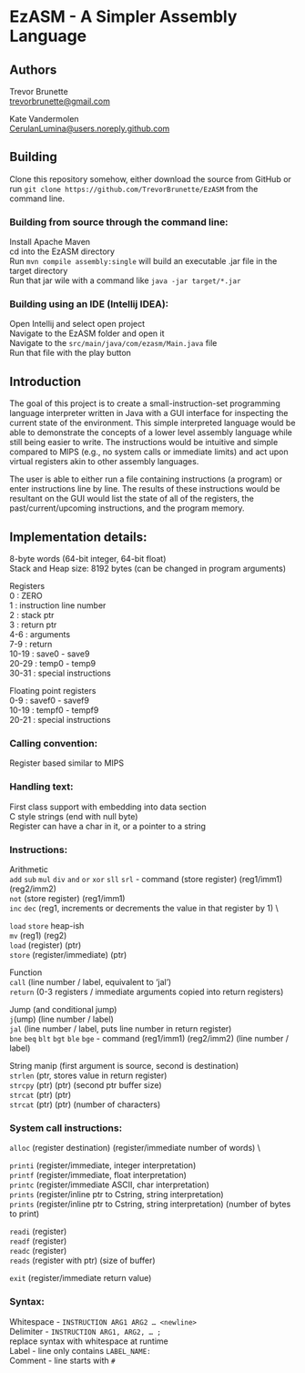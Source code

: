 # EzASM - A Simpler Assembly Language

## Authors 
Trevor Brunette\
trevorbrunette@gmail.com

Kate Vandermolen\
CerulanLumina@users.noreply.github.com

## Building

Clone this repository somehow, either download the source from GitHub or run `git clone https://github.com/TrevorBrunette/EzASM` from the command line.

### Building from source through the command line:

Install Apache Maven \
cd into the EzASM directory \
Run `mvn compile assembly:single` will build an executable .jar file in the target directory \
Run that jar wile with a command like `java -jar target/*.jar`

### Building using an IDE (Intellij IDEA):

Open Intellij and select open project \
Navigate to the EzASM folder and open it \
Navigate to the `src/main/java/com/ezasm/Main.java` file \
Run that file with the play button



## Introduction

The goal of this project is to create a small-instruction-set programming language interpreter written in Java with a GUI interface for inspecting the current state of the environment. This simple interpreted language would be able to demonstrate the concepts of a lower level assembly language while still being easier to write. The instructions would be intuitive and simple compared to MIPS (e.g., no system calls or immediate limits) and act upon virtual registers akin to other assembly languages.

The user is able to either run a file containing instructions (a program) or enter instructions line by line. The results of these instructions would be resultant on the GUI would list the state of all of the registers, the past/current/upcoming instructions, and the program memory.

## Implementation details:

8-byte words (64-bit integer, 64-bit float) \
Stack and Heap size: 8192 bytes (can be changed in program arguments)

Registers \
0 : ZERO \
1 : instruction line number \
2 : stack ptr \
3 : return ptr \
4-6 : arguments \
7-9 : return \
10-19 : save0 - save9 \
20-29 : temp0 - temp9 \
30-31 : special instructions 

Floating point registers \
0-9 : savef0 - savef9 \
10-19 : tempf0 - tempf9 \
20-21 : special instructions 
 

### Calling convention:
Register based similar to MIPS 

### Handling text:
First class support with embedding into data section \
C style strings (end with null byte) \
Register can have a char in it, or a pointer to a string 

### Instructions: 
Arithmetic \
`add` `sub` `mul` `div` `and` `or` `xor` `sll` `srl` - command (store register) (reg1/imm1) (reg2/imm2) \
`not` (store register) (reg1/imm1) \
`inc` `dec` (reg1, increments or decrements the value in that register by 1) \

`load` `store` heap-ish \
`mv` (reg1) (reg2) \
`load` (register) (ptr) \
`store` (register/immediate) (ptr) 

Function \
`call` (line number / label, equivalent to ‘jal’) \
`return` (0-3 registers / immediate arguments copied into return registers) 

Jump (and conditional jump) \
`j`(ump) (line number / label) \
`jal` (line number / label, puts line number in return register) \
`bne` `beq` `blt` `bgt` `ble` `bge` - command (reg1/imm1) (reg2/imm2) (line number / label) 

String manip (first argument is source, second is destination) \
`strlen` (ptr, stores value in return register) \
`strcpy` (ptr) (ptr) (second ptr buffer size) \
`strcat` (ptr) (ptr) \
`strcat` (ptr) (ptr) (number of characters) 

### System call instructions: 
`alloc` (register destination) (register/immediate number of words) \

`printi` (register/immediate, integer interpretation) \
`printf` (register/immediate, float interpretation) \
`printc` (register/immediate ASCII, char interpretation) \
`prints` (register/inline ptr to Cstring, string interpretation) \
`prints` (register/inline ptr to Cstring, string interpretation) (number of bytes to print) 

`readi` (register) \
`readf` (register) \
`readc` (register) \
`reads` (register with ptr) (size of buffer) 

`exit` (register/immediate return value) 

### Syntax:
Whitespace - `INSTRUCTION ARG1 ARG2 … <newline>` \
Delimiter - `INSTRUCTION ARG1, ARG2, … ;` \
replace syntax with whitespace at runtime \
Label - line only contains `LABEL_NAME:` \
Comment - line starts with `#` 

